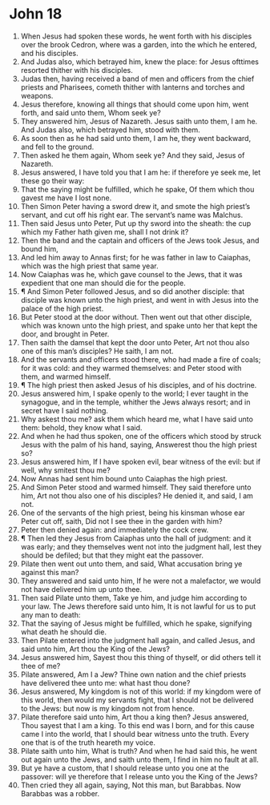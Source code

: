 ﻿# John 18
1. When Jesus had spoken these words, he went forth with his disciples over the brook Cedron, where was a garden, into the which he entered, and his disciples. 
2. And Judas also, which betrayed him, knew the place: for Jesus ofttimes resorted thither with his disciples. 
3. Judas then, having received a band of men and officers from the chief priests and Pharisees, cometh thither with lanterns and torches and weapons. 
4. Jesus therefore, knowing all things that should come upon him, went forth, and said unto them, Whom seek ye? 
5. They answered him, Jesus of Nazareth. Jesus saith unto them, I am he. And Judas also, which betrayed him, stood with them. 
6. As soon then as he had said unto them, I am he, they went backward, and fell to the ground. 
7. Then asked he them again, Whom seek ye? And they said, Jesus of Nazareth. 
8. Jesus answered, I have told you that I am he: if therefore ye seek me, let these go their way: 
9. That the saying might be fulfilled, which he spake, Of them which thou gavest me have I lost none. 
10. Then Simon Peter having a sword drew it, and smote the high priest’s servant, and cut off his right ear. The servant’s name was Malchus. 
11. Then said Jesus unto Peter, Put up thy sword into the sheath: the cup which my Father hath given me, shall I not drink it? 
12. Then the band and the captain and officers of the Jews took Jesus, and bound him, 
13. And led him away to Annas first; for he was father in law to Caiaphas, which was the high priest that same year. 
14. Now Caiaphas was he, which gave counsel to the Jews, that it was expedient that one man should die for the people. 
15. ¶ And Simon Peter followed Jesus, and so did another disciple: that disciple was known unto the high priest, and went in with Jesus into the palace of the high priest. 
16. But Peter stood at the door without. Then went out that other disciple, which was known unto the high priest, and spake unto her that kept the door, and brought in Peter. 
17. Then saith the damsel that kept the door unto Peter, Art not thou also one of this man’s disciples? He saith, I am not. 
18. And the servants and officers stood there, who had made a fire of coals; for it was cold: and they warmed themselves: and Peter stood with them, and warmed himself. 
19. ¶ The high priest then asked Jesus of his disciples, and of his doctrine. 
20. Jesus answered him, I spake openly to the world; I ever taught in the synagogue, and in the temple, whither the Jews always resort; and in secret have I said nothing. 
21. Why askest thou me? ask them which heard me, what I have said unto them: behold, they know what I said. 
22. And when he had thus spoken, one of the officers which stood by struck Jesus with the palm of his hand, saying, Answerest thou the high priest so? 
23. Jesus answered him, If I have spoken evil, bear witness of the evil: but if well, why smitest thou me? 
24. Now Annas had sent him bound unto Caiaphas the high priest. 
25. And Simon Peter stood and warmed himself. They said therefore unto him, Art not thou also one of his disciples? He denied it, and said, I am not. 
26. One of the servants of the high priest, being his kinsman whose ear Peter cut off, saith, Did not I see thee in the garden with him? 
27. Peter then denied again: and immediately the cock crew. 
28. ¶ Then led they Jesus from Caiaphas unto the hall of judgment: and it was early; and they themselves went not into the judgment hall, lest they should be defiled; but that they might eat the passover. 
29. Pilate then went out unto them, and said, What accusation bring ye against this man? 
30. They answered and said unto him, If he were not a malefactor, we would not have delivered him up unto thee. 
31. Then said Pilate unto them, Take ye him, and judge him according to your law. The Jews therefore said unto him, It is not lawful for us to put any man to death: 
32. That the saying of Jesus might be fulfilled, which he spake, signifying what death he should die. 
33. Then Pilate entered into the judgment hall again, and called Jesus, and said unto him, Art thou the King of the Jews? 
34. Jesus answered him, Sayest thou this thing of thyself, or did others tell it thee of me? 
35. Pilate answered, Am I a Jew? Thine own nation and the chief priests have delivered thee unto me: what hast thou done? 
36. Jesus answered, My kingdom is not of this world: if my kingdom were of this world, then would my servants fight, that I should not be delivered to the Jews: but now is my kingdom not from hence. 
37. Pilate therefore said unto him, Art thou a king then? Jesus answered, Thou sayest that I am a king. To this end was I born, and for this cause came I into the world, that I should bear witness unto the truth. Every one that is of the truth heareth my voice. 
38. Pilate saith unto him, What is truth? And when he had said this, he went out again unto the Jews, and saith unto them, I find in him no fault at all. 
39. But ye have a custom, that I should release unto you one at the passover: will ye therefore that I release unto you the King of the Jews? 
40. Then cried they all again, saying, Not this man, but Barabbas. Now Barabbas was a robber. 
